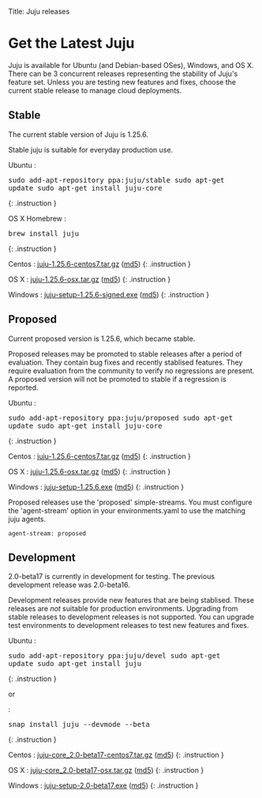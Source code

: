 Title: Juju releases


# Get the Latest Juju

Juju is available for Ubuntu (and Debian-based OSes), Windows, and OS X.
There can be 3 concurrent releases representing the stability of Juju's
feature set. Unless you are testing new features and fixes, choose the
current stable release to manage cloud deployments.


## Stable

The current stable version of Juju is 1.25.6.

Stable juju is suitable for everyday production use.

Ubuntu
: <pre>sudo add-apt-repository ppa:juju/stable
sudo apt-get update
sudo apt-get install juju-core</pre>
{: .instruction }

OS X Homebrew
: <pre>brew install juju</pre>
{: .instruction }

Centos
: [juju-1.25.6-centos7.tar.gz](https://launchpad.net/juju-core/1.25/1.25.6/+download/juju-1.25.6-centos7.tar.gz) ([md5](https://launchpad.net/juju-core/1.25/1.25.6/+download/juju-1.25.6-centos7.tar.gz/+md5))
{: .instruction }

OS X
: [juju-1.25.6-osx.tar.gz](https://launchpad.net/juju-core/1.25/1.25.6/+download/juju-1.25.6-osx.tar.gz) ([md5](https://launchpad.net/juju-core/1.25/1.25.6/+download/juju-1.25.6-osx.tar.gz/+md5))
{: .instruction }

Windows
: [juju-setup-1.25.6-signed.exe](https://launchpad.net/juju-core/1.25/1.25.6/+download/juju-setup-1.25.6-signed.exe) ([md5](https://launchpad.net/juju-core/1.25/1.25.6/+download/juju-setup-1.25.6-signed.exe/+md5))
{: .instruction }


## Proposed

Current proposed version is 1.25.6, which became stable.

Proposed releases may be promoted to stable releases after a period of
evaluation. They contain bug fixes and recently stablised features. They
require evaluation from the community to verify no regressions are
present. A proposed version will not be promoted to stable if a
regression is reported.

Ubuntu
: <pre>sudo add-apt-repository ppa:juju/proposed
sudo apt-get update
sudo apt-get install juju-core</pre>
{: .instruction }

Centos
: [juju-1.25.6-centos7.tar.gz](https://launchpad.net/juju-core/1.25/1.25.6/+download/juju-1.25.6-centos7.tar.gz) ([md5](https://launchpad.net/juju-core/1.25/1.25.6/+download/juju-1.25.6-centos7.tar.gz/+md5))
{: .instruction }

OS X
: [juju-1.25.6-osx.tar.gz](https://launchpad.net/juju-core/1.25/1.25.6/+download/juju-1.25.6-osx.tar.gz) ([md5](https://launchpad.net/juju-core/1.25/1.25.6/+download/juju-1.25.6-osx.tar.gz/+md5))
{: .instruction }

Windows
: [juju-setup-1.25.6.exe](https://launchpad.net/juju-core/1.25/1.25.6/+download/juju-setup-1.25.6.exe) ([md5](https://launchpad.net/juju-core/1.25/1.25.6/+download/juju-setup-1.25.6.exe/+md5))
{: .instruction }

Proposed releases use the 'proposed' simple-streams. You must configure
the 'agent-stream' option in your environments.yaml to use the matching
juju agents.

```no-highlight
agent-stream: proposed
```

## Development

2.0-beta17 is currently in development for testing.
The previous development release was 2.0-beta16.

Development releases provide new features that are being stablised.
These releases are *not* suitable for production environments. Upgrading
from stable releases to development releases is not supported. You can
upgrade test environments to development releases to test new features
and fixes.

Ubuntu
: <pre>sudo add-apt-repository ppa:juju/devel
sudo apt-get update
sudo apt-get install juju</pre>
{: .instruction }

or

: <pre>snap install juju --devmode --beta</pre>
{: .instruction }

Centos
: [juju-core_2.0-beta17-centos7.tar.gz](https://launchpad.net/juju/2.0/2.0-beta17/+download/juju-core_2.0-beta17.tar.gz) ([md5](https://launchpad.net/juju/2.0/2.0-beta17/+download/juju-core_2.0-beta17.tar.gz/+md5))
{: .instruction }

OS X
: [juju-core_2.0-beta17-osx.tar.gz](https://launchpad.net/juju/2.0/2.0-beta17/+download/juju-2.0-beta17-osx.tar.gz) ([md5](https://launchpad.net/juju/2.0/2.0-beta17/+download/juju-2.0-beta17-osx.tar.gz/+md5))
{: .instruction }

Windows
: [juju-setup-2.0-beta17.exe](https://launchpad.net/juju/2.0/2.0-beta17/+download/juju-setup-2.0-beta17.exe) ([md5](https://launchpad.net/juju/2.0/2.0-beta17/+download/juju-setup-2.0-beta17.exe/+md5))
{: .instruction }
